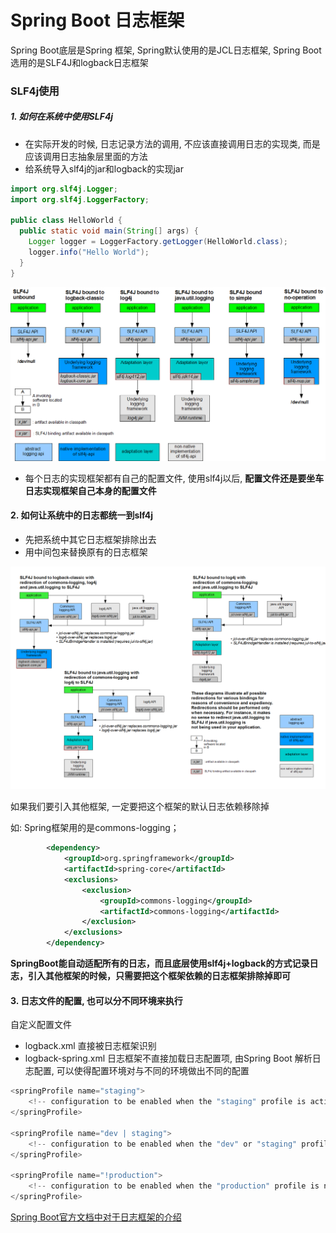 # Spring Boot 日志框架


Spring Boot底层是Spring 框架, Spring默认使用的是JCL日志框架, Spring Boot选用的是SLF4J和logback日志框架

### SLF4j使用
##### 1. 如何在系统中使用SLF4j
- 在实际开发的时候, 日志记录方法的调用, 不应该直接调用日志的实现类, 而是应该调用日志抽象层里面的方法
- 给系统导入slf4j的jar和logback的实现jar

```java
import org.slf4j.Logger;
import org.slf4j.LoggerFactory;

public class HelloWorld {
  public static void main(String[] args) {
    Logger logger = LoggerFactory.getLogger(HelloWorld.class);
    logger.info("Hello World");
  }
}
```
![出自官方的关系图](/image/concrete-bindings.png)
- 每个日志的实现框架都有自己的配置文件, 使用slf4j以后, **配置文件还是要坐车日志实现框架自己本身的配置文件**

#### 2. 如何让系统中的日志都统一到slf4j
- 先把系统中其它日志框架排除出去
- 用中间包来替换原有的日志框架

![替换关系](/image/legacy.png)

如果我们要引入其他框架, 一定要把这个框架的默认日志依赖移除掉

​如: Spring框架用的是commons-logging；

```xml
		<dependency>
			<groupId>org.springframework</groupId>
			<artifactId>spring-core</artifactId>
			<exclusions>
				<exclusion>
					<groupId>commons-logging</groupId>
					<artifactId>commons-logging</artifactId>
				</exclusion>
			</exclusions>
		</dependency>
```

**SpringBoot能自动适配所有的日志，而且底层使用slf4j+logback的方式记录日志，引入其他框架的时候，只需要把这个框架依赖的日志框架排除掉即可**


#### 3. 日志文件的配置, 也可以分不同环境来执行
自定义配置文件
- logback.xml 直接被日志框架识别
- logback-spring.xml 日志框架不直接加载日志配置项, 由Spring Boot 解析日志配置, 可以使得配置环境对与不同的环境做出不同的配置

```java
<springProfile name="staging">
	<!-- configuration to be enabled when the "staging" profile is active -->
</springProfile>

<springProfile name="dev | staging">
	<!-- configuration to be enabled when the "dev" or "staging" profiles are active -->
</springProfile>

<springProfile name="!production">
	<!-- configuration to be enabled when the "production" profile is not active -->
</springProfile>
```


[Spring Boot官方文档中对于日志框架的介绍](https://docs.spring.io/spring-boot/docs/current/reference/htmlsingle/#boot-features-logging)
